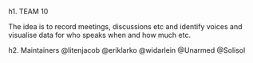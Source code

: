 h1. TEAM 10

The idea is to record meetings, discussions etc and identify voices and visualise data for who speaks when and how much etc.

h2. Maintainers
@litenjacob
@eriklarko
@widarlein
@Unarmed
@Solisol